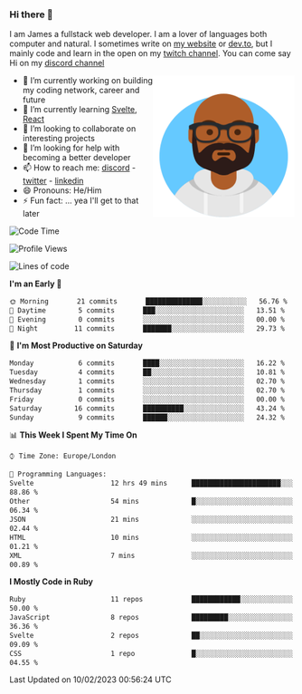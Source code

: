 ### Hi there 👋

I am James a fullstack web developer. I am a lover of languages both computer and natural. I sometimes write on [my website](https://jdhall.dev) or [dev.to](https://dev.to/zefur), but I mainly code and learn in the open on my [twitch channel](https://www.twitch.com/jozuhito). You can come say Hi on my [discord channel](https://discord.gg/sWEHvsBw)



<img align="right" height="250" width="250"  src="/assets/avataaars.png" />

  

- 🔭 I’m currently working on building my coding network, career and future
- 🌱 I’m currently learning [Svelte](https://svelte.dev), [React](https://reactjs.org)
- 👯 I’m looking to collaborate on interesting projects
- 🤔 I’m looking for help with becoming a better developer
- 📫 How to reach me: [discord](https://discord.gg/sWEHvsBw)
                      - [twitter](twitter.com/zefur)
                      - [linkedin](https://linkedin.com/in/j-d-hall)
- 😄 Pronouns: He/Him
- ⚡ Fun fact: ... yea I'll get to that later

 
<!-- BLOG-POST-LIST:START -->

<!-- BLOG-POST-LIST:END -->

<!--START_SECTION:waka-->
![Code Time](http://img.shields.io/badge/Code%20Time-805%20hrs%207%20mins-blue)

![Profile Views](http://img.shields.io/badge/Profile%20Views-0-blue)

![Lines of code](https://img.shields.io/badge/From%20Hello%20World%20I%27ve%20Written-149%20Thousand%20lines%20of%20code-blue)

**I'm an Early 🐤** 

```text
🌞 Morning       21 commits       ██████████████░░░░░░░░░░░   56.76 % 
🌆 Daytime        5 commits       ███░░░░░░░░░░░░░░░░░░░░░░   13.51 % 
🌃 Evening        0 commits       ░░░░░░░░░░░░░░░░░░░░░░░░░   00.00 % 
🌙 Night         11 commits       ███████░░░░░░░░░░░░░░░░░░   29.73 % 

```
📅 **I'm Most Productive on Saturday** 

```text
Monday           6 commits       ████░░░░░░░░░░░░░░░░░░░░░   16.22 % 
Tuesday          4 commits       ██░░░░░░░░░░░░░░░░░░░░░░░   10.81 % 
Wednesday        1 commits       ░░░░░░░░░░░░░░░░░░░░░░░░░   02.70 % 
Thursday         1 commits       ░░░░░░░░░░░░░░░░░░░░░░░░░   02.70 % 
Friday           0 commits       ░░░░░░░░░░░░░░░░░░░░░░░░░   00.00 % 
Saturday        16 commits       ██████████░░░░░░░░░░░░░░░   43.24 % 
Sunday           9 commits       ██████░░░░░░░░░░░░░░░░░░░   24.32 % 

```


📊 **This Week I Spent My Time On** 

```text
⌚︎ Time Zone: Europe/London

💬 Programming Languages: 
Svelte                   12 hrs 49 mins      ██████████████████████░░░   88.86 % 
Other                    54 mins             █░░░░░░░░░░░░░░░░░░░░░░░░   06.34 % 
JSON                     21 mins             ░░░░░░░░░░░░░░░░░░░░░░░░░   02.44 % 
HTML                     10 mins             ░░░░░░░░░░░░░░░░░░░░░░░░░   01.21 % 
XML                      7 mins              ░░░░░░░░░░░░░░░░░░░░░░░░░   00.89 % 

```

**I Mostly Code in Ruby** 

```text
Ruby                     11 repos            ████████████░░░░░░░░░░░░░   50.00 % 
JavaScript               8 repos             █████████░░░░░░░░░░░░░░░░   36.36 % 
Svelte                   2 repos             ██░░░░░░░░░░░░░░░░░░░░░░░   09.09 % 
CSS                      1 repo              █░░░░░░░░░░░░░░░░░░░░░░░░   04.55 % 

```



 Last Updated on 10/02/2023 00:56:24 UTC
<!--END_SECTION:waka-->
